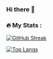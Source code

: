### Hi there 👋

<!--
**Vumba798/Vumba798** is a ✨ _special_ ✨ repository because its `README.md` (this file) appears on your GitHub profile.

Here are some ideas to get you started:

- 🔭 I’m currently working on ...
- 🌱 I’m currently learning ...
- 👯 I’m looking to collaborate on ...
- 🤔 I’m looking for help with ...
- 💬 Ask me about ...
- 📫 How to reach me: ...
- 😄 Pronouns: ...
- ⚡ Fun fact: ...
-->

### :fire: My Stats :
[![GitHub Streak](http://github-readme-streak-stats.herokuapp.com?user=Vumba798&theme=dark)](https://git.io/streak-stats)

[![Top Langs](https://github-readme-stats.vercel.app/api/top-langs/?username=Vumba798&hide=CMake,Makefile)](https://github.com/anuraghazra/github-readme-stats)

